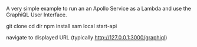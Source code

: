 A very simple example to run an an Apollo Service as a Lambda and use the GraphiQL User Interface. 


git clone
cd dir
npm install
sam local start-api

navigate to displayed URL (typically http://127.0.0.1:3000/graphiql)





